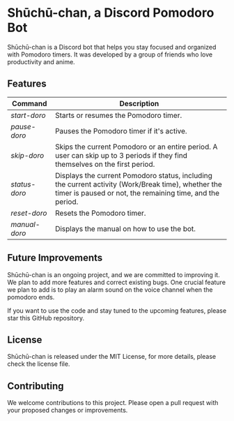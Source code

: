 # Shūchū-chan, a Discord Pomodoro Bot #

Shūchū-chan is a Discord bot that helps you stay focused and organized with Pomodoro timers. It was developed by a group of friends who love productivity and anime.

## Features ##

| **Command**   | **Description**                                                                                                                                                 |
|---------------|-----------------------------------------------------------------------------------------------------------------------------------------------------------------|
| _start-doro_  | Starts or resumes the Pomodoro timer.                                                                                                                           |
| _pause-doro_  | Pauses the Pomodoro timer if it's active.                                                                                                                       |
| _skip-doro_   | Skips the current Pomodoro or an entire period. A user can skip up to 3 periods if they find themselves on the first period.                                    |
| _status-doro_ | Displays the current Pomodoro status, including the current activity (Work/Break time), whether the timer is paused or not, the remaining time, and the period. |
| _reset-doro_  | Resets the Pomodoro timer.                                                                                                                                      |
| _manual-doro_ | Displays the manual on how to use the bot.                                                                                                                      |
## Future Improvements ##

Shūchū-chan is an ongoing project, and we are committed to improving it. We plan to add more features and correct existing bugs. One crucial feature we plan to add is to play an alarm sound on the voice channel when the pomodoro ends.

If you want to use the code and stay tuned to the upcoming features, please star this GitHub repository.

## License ##

Shūchū-chan is released under the MIT License, for more details, please check the license file.

## Contributing ##

We welcome contributions to this project. Please open a pull request with your proposed changes or improvements.
